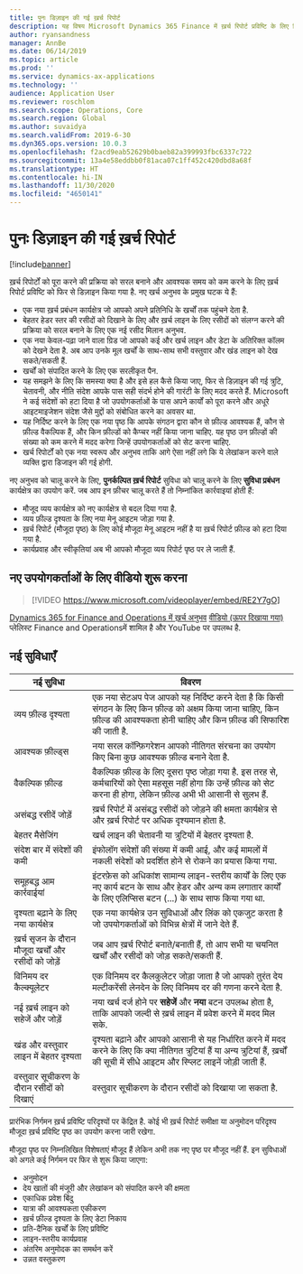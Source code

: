 ```yaml
---
title: पुनः डिज़ाइन की गई ख़र्च रिपोर्ट
description: यह विषय Microsoft Dynamics 365 Finance में ख़र्च रिपोर्ट प्रविष्टि के लिए फिर से डिज़ाइन किए गए और पुनर्कल्पित अनुभव के बारे में जानकारी प्रदान करता है. नया अनुभव ख़र्च रिपोर्ट को पूरा करने की प्रक्रिया को सरल बनाता है और आवश्यक समय को कम कर देता है.
author: ryansandness
manager: AnnBe
ms.date: 06/14/2019
ms.topic: article
ms.prod: ''
ms.service: dynamics-ax-applications
ms.technology: ''
audience: Application User
ms.reviewer: roschlom
ms.search.scope: Operations, Core
ms.search.region: Global
ms.author: suvaidya
ms.search.validFrom: 2019-6-30
ms.dyn365.ops.version: 10.0.3
ms.openlocfilehash: f2acd9eab52629b0baeb82a399993fbc6337c722
ms.sourcegitcommit: 13a4e58eddbb0f81aca07c1ff452c420dbd8a68f
ms.translationtype: HT
ms.contentlocale: hi-IN
ms.lasthandoff: 11/30/2020
ms.locfileid: "4650141"
---
```

# <a name="redesigned-expense-reports"></a>पुनः डिज़ाइन की गई ख़र्च रिपोर्ट
[!include[banner](../includes/banner.md)]

ख़र्च रिपोर्टों को पूरा करने की प्रक्रिया को सरल बनाने और आवश्यक समय को कम करने के लिए ख़र्च रिपोर्ट प्रविष्टि को फिर से डिज़ाइन किया गया है. नए खर्च अनुभव के प्रमुख घटक ये हैं:

- एक नया ख़र्च प्रबंधन कार्यक्षेत्र जो आपको अपने प्रतिनिधि के खर्चों तक पहुंचने देता है.
- बेहतर हेडर स्तर की रसीदों को दिखाने के लिए और ख़र्च लाइन के लिए रसीदों को संलग्न करने की प्रक्रिया को सरल बनाने के लिए एक नई रसीद मिलान अनुभव.
- एक नया केवल-पढ़ा जाने वाला ग्रिड जो आपको कई और खर्च लाइन और डेटा के अतिरिक्त कॉलम को देखने देता है. अब आप उनके मूल खर्चों के साथ-साथ सभी वस्तुवार और खंड लाइन को देख सकते/सकती हैं.
- खर्चों को संपादित करने के लिए एक सरलीकृत पैन.
- यह समझने के लिए कि समस्या क्या है और इसे हल कैसे किया जाए, फिर से डिज़ाइन की गई त्रुटि, चेतावनी, और नीति संदेश आपके पास सही संदर्भ होने की गारंटी के लिए मदद करते हैं. Microsoft ने कई संदेशों को हटा दिया है जो उपयोगकर्ताओं के पास अपने कार्यों को पूरा करने और अधूरे आइटमाइजेशन संदेश जैसे मुद्दों को संबोधित करने का अवसर था.
- यह निर्दिष्ट करने के लिए एक नया पृष्ठ कि आपके संगठन द्वारा कौन से फ़ील्ड आवश्यक हैं, कौन से फ़ील्ड वैकल्पिक हैं, और किन फ़ील्डों को कैप्चर नहीं किया जाना चाहिए. यह पृष्ठ उन फ़ील्डों की संख्या को कम करने में मदद करेगा जिन्हें उपयोगकर्ताओं को सेट करना चाहिए.
- खर्च रिपोर्टों को एक नया स्वरूप और अनुभव ताकि आगे ऐसा नहीं लगे कि ये लेखांकन करने वाले व्यक्ति द्वारा डिजाइन की गई होगी.

नए अनुभव को चालू करने के लिए, **पुनर्कल्पित ख़र्च रिपोर्ट** सुविधा को चालू करने के लिए **सुविधा प्रबंधन** कार्यक्षेत्र का उपयोग करें. जब आप इन फ़ीचर चालू करते हैं तो निम्नांकित कार्रवाइयां होती हैं:

- मौजूद व्यय कार्यक्षेत्र को नए कार्यक्षेत्र से बदल दिया गया है.
- व्यय फ़ील्ड दृश्यता के लिए नया मेनू आइटम जोड़ा गया है.
- ख़र्च रिपोर्ट (मौजूदा पृष्ठ) के लिए कोई मौजूदा मेनू आइटम नहीं है या ख़र्च रिपोर्ट फ़ील्ड को हटा दिया गया है.
- कार्यप्रवाह और स्वीकृतियां अब भी आपको मौजूदा व्यय रिपोर्ट पृष्ठ पर ले जाती हैं.

## <a name="getting-started-video-for-new-users"></a>नए उपयोगकर्ताओं के लिए वीडियो शुरू करना

> [!VIDEO https://www.microsoft.com/videoplayer/embed/RE2Y7gO]

[Dynamics 365 for Finance and Operations में ख़र्च अनुभव](https://youtu.be/Ocy-MsTvEE0) [वीडियो (ऊपर दिखाया गया)](https://www.youtube.com/playlist?list=PLcakwueIHoT_SYfIaPGoOhloFoCXiUSyW) प्लेलिस्ट Finance and Operationsमें शामिल है और YouTube पर उपलब्ध है.

## <a name="new-features"></a>नई सुविधाएँ

| नई सुविधा | विवरण |
|---|----|
| व्यय फ़ील्ड दृश्यता | एक नया सेटअप पेज आपको यह निर्दिष्ट करने देता है कि किसी संगठन के लिए किन फ़ील्ड को अक्षम किया जाना चाहिए, किन फ़ील्ड की आवश्यकता होनी चाहिए और किन फ़ील्ड की सिफारिश की जाती है. |
| आवश्यक फ़ील्ड्स | नया सरल कॉन्फ़िगरेशन आपको नीतिगत संरचना का उपयोग किए बिना कुछ आवश्यक फ़ील्ड बनाने देता है. |
| वैकल्पिक फ़ील्ड | वैकल्पिक फ़ील्ड के लिए दूसरा पृष्ठ जोड़ा गया है. इस तरह से, कर्मचारियों को ऐसा महसूस नहीं होगा कि उन्हें फ़ील्ड को सेट करना ही होगा, लेकिन फ़ील्ड अभी भी आसानी से सुलभ हैं. |
| असंबद्ध रसीदें जोड़ें | ख़र्च रिपोर्ट में असंबद्ध रसीदों को जोड़ने की क्षमता कार्यक्षेत्र से और ख़र्च रिपोर्ट पर अधिक दृश्यमान होता है. |
| बेहतर मैसेजिंग | खर्च लाइन की चेतावनी या त्रुटियों में बेहतर दृश्यता है. |
| संदेश बार में संदेशों की कमी| इंफोलॉग संदेशों की संख्या में कमी आई, और कई मामलों में नकली संदेशों को प्रदर्शित होने से रोकने का प्रयास किया गया. |
| समूहबद्ध आम कार्रवाईयां | इंटरफ़ेस को अधिकांश सामान्य लाइन-स्तरीय कार्यों के लिए एक नए कार्य बटन के साथ और हेडर और अन्य कम लगातार कार्यों के लिए एलिप्सिस बटन (...) के साथ साफ किया गया था. |
| दृश्यता बढ़ाने के लिए नया कार्यक्षेत्र | एक नया कार्यक्षेत्र उन सुविधाओं और लिंक को एकजुट करता है जो उपयोगकर्ताओं को विभिन्न क्षेत्रों में जाने देते हैं. |
| ख़र्च सृजन के दौरान मौजूदा खर्चों और रसीदों को जोड़ें | जब आप ख़र्च रिपोर्ट बनाते/बनाती हैं, तो आप सभी या चयनित खर्चों और रसीदों को जोड़ सकते/सकती हैं. |
| विनिमय दर कैल्क्यूलेटर | एक विनिमय दर कैलकुलेटर जोड़ा जाता है जो आपको तुरंत देय मल्टीकरेंसी लेनदेन के लिए विनिमय दर की गणना करने देता है. |
| नई ख़र्च लाइन को सहेजें और जोड़ें | नया खर्च दर्ज होने पर **सहेजें** और **नया** बटन उपलब्ध होता है, ताकि आपको जल्दी से ख़र्च लाइन में प्रवेश करने में मदद मिल सके. |
| खंड और वस्तुवार लाइन में बेहतर दृश्यता | दृश्यता बढ़ाने और आपको आसानी से यह निर्धारित करने में मदद करने के लिए कि क्या नीतिगत त्रुटियां हैं या अन्य त्रुटियां हैं, ख़र्चों की सूची में सीधे आइटम और स्प्लिट लाइनें जोड़ी जाती हैं. |
| वस्तुवार सूचीकरण के दौरान रसीदों को दिखाएं | वस्तुवार सूचीकरण के दौरान रसीदों को दिखाया जा सकता है. |

प्रारंभिक निर्गमन ख़र्च प्रविष्टि परिदृश्यों पर केंद्रित है. कोई भी ख़र्च रिपोर्ट समीक्षा या अनुमोदन परिदृश्य मौजूदा ख़र्च प्रविष्टि पृष्ठ का उपयोग करना जारी रखेगा.

मौजूदा पृष्ठ पर निम्नलिखित विशेषताएं मौजूद हैं लेकिन अभी तक नए पृष्ठ पर मौजूद नहीं हैं. इन सुविधाओं को अगले कई निर्गमन पर फिर से शुरू किया जाएगा:

- अनुमोदन
- देय खातों की मंजूरी और लेखांकन को संपादित करने की क्षमता
- एकाधिक प्रवेश बिंदु
- यात्रा की आवश्यकता एकीकरण
- ख़र्च फ़ील्ड दृश्यता के लिए डेटा निकाय
- प्रति-दैनिक खर्चों के लिए प्रविष्टि
- लाइन-स्तरीय कार्यप्रवाह
- अंतरिम अनुमोदक का समर्थन करें
- उन्नत वस्तुकरण
